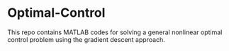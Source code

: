 # Optimal-Control
This repo contains MATLAB codes for solving a general nonlinear optimal control problem using the gradient descent approach.
